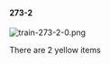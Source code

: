 #### 273-2
![train-273-2-0.png](https://github.com/lil-lab/nlvr/raw/master/nlvr/train/images/46/train-273-2-0.png "train-273-2-0.png")

There are 2 yellow items